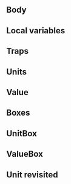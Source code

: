 ## Body
## Local variables
## Traps
## Units
## Value
## Boxes
## UnitBox
## ValueBox
## Unit revisited
